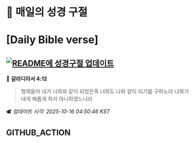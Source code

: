 # 🙏 매일의 성경 구절
# [Daily Bible verse]
## [![README에 성경구절 업데이트](https://github.com/DONGSUKA/first_test/actions/workflows/update-readme-bible.yml/badge.svg)](https://github.com/DONGSUKA/first_test/actions/workflows/update-readme-bible.yml)
<!-- START_BIBLE_VERSE -->
📖 **갈라디아서 4:12**
> 형제들아 내가 너희와 같이 되었은즉 너희도 나와 같이 되기를 구하노라 너희가 내게 해롭게 하지 아니하였느니라

🕊️ _업데이트 시각: 2025-10-16 04:50:46 KST_
  <!-- END_BIBLE_VERSE -->
## GITHUB_ACTION
